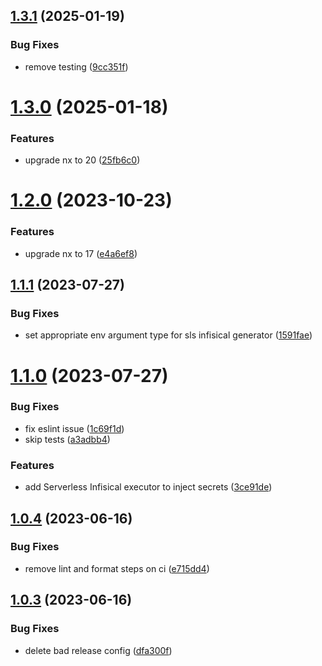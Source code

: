 ## [1.3.1](https://github.com/trades-org/nx-plugins/compare/nx-serverless-v1.3.0...nx-serverless-v1.3.1) (2025-01-19)


### Bug Fixes

* remove testing ([9cc351f](https://github.com/trades-org/nx-plugins/commit/9cc351f2650580009e1030097c285026c3bfcfe6))

# [1.3.0](https://github.com/trades-org/nx-plugins/compare/nx-serverless-v1.2.0...nx-serverless-v1.3.0) (2025-01-18)


### Features

* upgrade nx to 20 ([25fb6c0](https://github.com/trades-org/nx-plugins/commit/25fb6c01738457cabaaeb2ddb19eae22d20b0b4a))

# [1.2.0](https://github.com/trades-org/nx-plugins/compare/nx-serverless-v1.1.1...nx-serverless-v1.2.0) (2023-10-23)


### Features

* upgrade nx to 17 ([e4a6ef8](https://github.com/trades-org/nx-plugins/commit/e4a6ef86da5bea63426ddfe46c9284019b15f94d))

## [1.1.1](https://github.com/trades-org/nx-plugins/compare/nx-serverless-v1.1.0...nx-serverless-v1.1.1) (2023-07-27)


### Bug Fixes

* set appropriate env argument type for sls infisical generator ([1591fae](https://github.com/trades-org/nx-plugins/commit/1591fae961da213efd488b8178f347e4d1f623ff))

# [1.1.0](https://github.com/trades-org/nx-plugins/compare/nx-serverless-v1.0.4...nx-serverless-v1.1.0) (2023-07-27)


### Bug Fixes

* fix eslint issue ([1c69f1d](https://github.com/trades-org/nx-plugins/commit/1c69f1d90de32ffe34620b3ecfed3a76c5ac6ab9))
* skip tests ([a3adbb4](https://github.com/trades-org/nx-plugins/commit/a3adbb41f483317df4ceb21325892f8bb64e4521))


### Features

* add Serverless Infisical executor to inject secrets ([3ce91de](https://github.com/trades-org/nx-plugins/commit/3ce91deb2120e6412ccc5657d33a95eec76d3d2c))

## [1.0.4](https://github.com/trades-org/nx-plugins/compare/nx-serverless-v1.0.3...nx-serverless-v1.0.4) (2023-06-16)


### Bug Fixes

* remove lint and format steps on ci ([e715dd4](https://github.com/trades-org/nx-plugins/commit/e715dd45e777ce70158156ebfea2dbff3eaa52e2))

## [1.0.3](https://github.com/trades-org/nx-plugins/compare/nx-serverless-v1.0.2...nx-serverless-v1.0.3) (2023-06-16)

### Bug Fixes

- delete bad release config ([dfa300f](https://github.com/trades-org/nx-plugins/commit/dfa300f12edac6d9701df72557bb47b66783c308))
